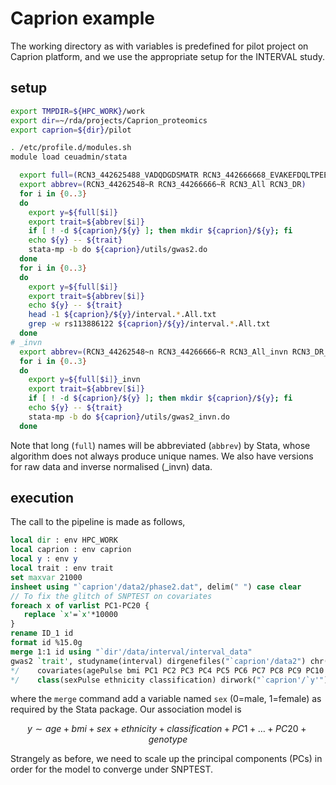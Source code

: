 # Caprion example

The working directory as with variables is predefined for pilot project on Caprion platform, and we use the appropriate setup for the INTERVAL study.

## setup

```bash
export TMPDIR=${HPC_WORK}/work
export dir=~/rda/projects/Caprion_proteomics
export caprion=${dir}/pilot

. /etc/profile.d/modules.sh
module load ceuadmin/stata

  export full=(RCN3_442625488_VADQDGDSMATR RCN3_442666668_EVAKEFDQLTPEESQAR RCN3_All RCN3_DR)
  export abbrev=(RCN3_44262548~R RCN3_44266666~R RCN3_All RCN3_DR)
  for i in {0..3}
  do
    export y=${full[$i]}
    export trait=${abbrev[$i]}
    if [ ! -d ${caprion}/${y} ]; then mkdir ${caprion}/${y}; fi
    echo ${y} -- ${trait}
    stata-mp -b do ${caprion}/utils/gwas2.do
  done
  for i in {0..3}
  do
    export y=${full[$i]}
    export trait=${abbrev[$i]}
    echo ${y} -- ${trait}
    head -1 ${caprion}/${y}/interval.*.All.txt
    grep -w rs113886122 ${caprion}/${y}/interval.*.All.txt
  done
# _invn
  export abbrev=(RCN3_44262548~n RCN3_44266666~R RCN3_All_invn RCN3_DR_invn)
  for i in {0..3}
  do
    export y=${full[$i]}_invn
    export trait=${abbrev[$i]}
    if [ ! -d ${caprion}/${y} ]; then mkdir ${caprion}/${y}; fi
    echo ${y} -- ${trait}
    stata-mp -b do ${caprion}/utils/gwas2_invn.do
  done
```

Note that long (`full`) names will be abbreviated (`abbrev`) by Stata, whose algorithm does not always produce unique names. We also have versions for raw data and inverse normalised (_invn) data.

## execution

The call to the pipeline is made as follows,

```stata
local dir : env HPC_WORK
local caprion : env caprion
local y : env y
local trait : env trait
set maxvar 21000
insheet using "`caprion'/data2/phase2.dat", delim(" ") case clear
// To fix the glitch of SNPTEST on covariates
foreach x of varlist PC1-PC20 {
   replace `x'=`x'*10000
}
rename ID_1 id
format id %15.0g
merge 1:1 id using "`dir'/data/interval/interval_data"
gwas2 `trait', studyname(interval) dirgenefiles("`caprion'/data2") chr(19) /*
*/    covariates(agePulse bmi PC1 PC2 PC3 PC4 PC5 PC6 PC7 PC8 PC9 PC10 PC11 PC12 PC13 PC14 PC15 PC16 PC17 PC18 PC19 PC20) /*
*/    class(sexPulse ethnicity classification) dirwork("`caprion'/`y'") outfmt(txt)
```

where the `merge` command add a variable named `sex` (0=male, 1=female) as required by the Stata package. Our association model is

$$y \sim age + bmi + sex + ethnicity + classification + PC1 + \ldots + PC20 + genotype$$

Strangely as before, we need to scale up the principal components (PCs) in order for the model to converge under SNPTEST.
